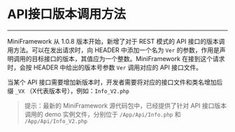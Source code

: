 # API接口版本调用方法

---

MiniFramework 从 1.0.8 版本开始，新增了对于 REST 模式的 API 接口的版本调用方法。可以在发出请求时，向 HEADER 中添加一个名为 `Ver` 的参数，作用是声明调用的目标接口的版本，其值应为一个整数。MiniFramework 在接到这个请求时，会按 HEADER 中给出的版本号参数 `Ver` 调用对应的 API 接口文件。

当某个 API 接口需要增加新版本时，开发者需要将对应的接口文件和类名增加后缀 `_VX` （X代表版本号），例如：`Info_V2.php`

> 提示：最新的 MiniFramework 源代码包中，已经提供了针对 API 接口版本调用的 demo 实例文件，分别位于 `/App/Api/Info.php` 和 `/App/Api/Info_V2.php`



